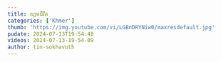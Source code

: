 ```yaml
---
title: ហ្គេមជីវិត
categories: ['Khmer']
thumb: 'https://img.youtube.com/vi/LGBnDRYNiw0/maxresdefault.jpg'
pudate: 2024-07-13T19:54:48
videos: 2024-07-13-19-54-09
author: tin-sokhavuth
---
```


